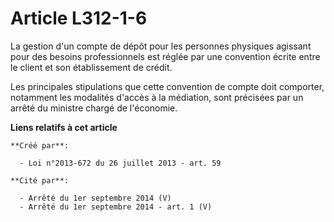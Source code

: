 # Article L312-1-6

La  gestion d'un compte de dépôt pour les personnes physiques agissant pour  des besoins professionnels est réglée par une
convention écrite entre  le client et son établissement de crédit.

Les principales stipulations que cette  convention de compte doit comporter, notamment les modalités d'accès à  la médiation,
sont précisées par un arrêté du ministre chargé de  l'économie.

**Liens relatifs à cet article**

	**Créé par**:

	  - Loi n°2013-672 du 26 juillet 2013 - art. 59

	**Cité par**:

	  - Arrêté du 1er septembre 2014 (V)
	  - Arrêté du 1er septembre 2014 - art. 1 (V)

